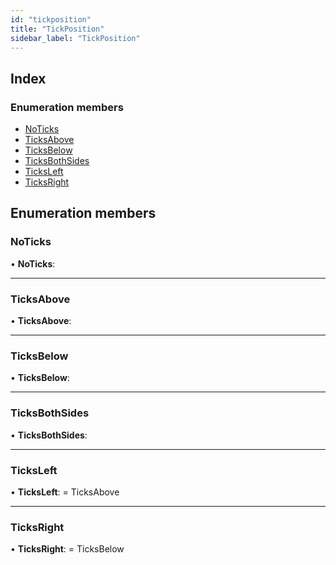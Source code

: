 ```yaml
---
id: "tickposition"
title: "TickPosition"
sidebar_label: "TickPosition"
---
```


## Index

### Enumeration members

* [NoTicks](tickposition.md#noticks)
* [TicksAbove](tickposition.md#ticksabove)
* [TicksBelow](tickposition.md#ticksbelow)
* [TicksBothSides](tickposition.md#ticksbothsides)
* [TicksLeft](tickposition.md#ticksleft)
* [TicksRight](tickposition.md#ticksright)

## Enumeration members

###  NoTicks

• **NoTicks**:

___

###  TicksAbove

• **TicksAbove**:

___

###  TicksBelow

• **TicksBelow**:

___

###  TicksBothSides

• **TicksBothSides**:

___

###  TicksLeft

• **TicksLeft**: = TicksAbove

___

###  TicksRight

• **TicksRight**: = TicksBelow
